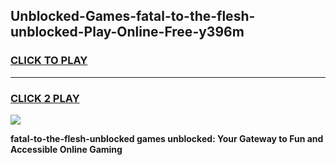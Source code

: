 
## Unblocked-Games-fatal-to-the-flesh-unblocked-Play-Online-Free-y396m
<h3>
<a href="https://premium76.site?title=fatal-to-the-flesh-unblocked&ref=26A">CLICK TO PLAY</a></h3>
<hr>

<h3>
<a href="https://premium76.site?title=fatal-to-the-flesh-unblocked&ref=26A">CLICK 2 PLAY</a>
  
</h3>

<a href="https://premium76.site?title=fatal-to-the-flesh-unblocked&ref=26A"><img src="https://clearcache.store/games.png"></a>


**fatal-to-the-flesh-unblocked games unblocked: Your Gateway to Fun and Accessible Online Gaming**
